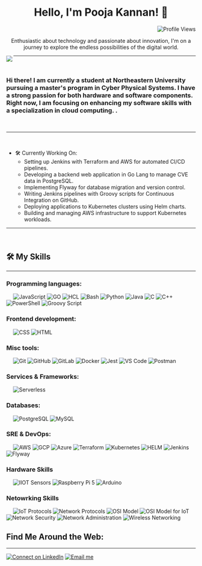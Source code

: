 <h1 align="center">Hello, I'm Pooja Kannan! 👋</h1>

<p align="right">
  <img src="https://komarev.com/ghpvc/?username=poojapk0605&label=Profile%20views&color=0e75b6&style=flat" alt="Profile Views">
</p>



<p align="center">Enthusiastic about technology and passionate about innovation, I'm on a journey to explore the endless possibilities of the digital world.</p>
<img src="https://raw.githubusercontent.com/poojapk0605/github_forked/main/iot.png" align="left">

-------------------
&emsp;
<h3 align="left"> Hi there! I am currently a student at Northeastern University pursuing a master's program in Cyber Physical Systems. I have a strong passion for both hardware and software components. Right now, I am focusing on enhancing my software skills with a specialization in cloud computing.
.</h3>
&emsp;

-------------------
&emsp;
- 🛠️ Currently Working On:
  - Setting up Jenkins with Terraform and AWS for automated CI/CD pipelines.
  - Developing a backend web application in Go Lang to manage CVE data in PostgreSQL.
  - Implementing Flyway for database migration and version control.
  - Writing Jenkins pipelines with Groovy scripts for Continuous Integration on GitHub.
  - Deploying applications to Kubernetes clusters using Helm charts.
  - Building and managing AWS infrastructure to support Kubernetes workloads.
&emsp;

-------------------

&emsp;

## 🛠️ My Skills
-------------------
### Programming languages:
&emsp;
![JavaScript](https://img.shields.io/badge/-JavaScript-000?&logo=JavaScript)
![GO](https://img.shields.io/badge/-GO-000?&logo=Go)
![HCL](https://img.shields.io/badge/-HCL-000?&logo=HCL)
![Bash](https://img.shields.io/badge/-Bash-000?&logo=GNU-Bash)
![Python](https://img.shields.io/badge/-Python-000?&logo=Python)
![Java](https://img.shields.io/badge/-Java-007396?logo=Java&logoColor=white)
![C](https://img.shields.io/badge/-C-A8B9CC?logo=C&logoColor=white)
![C++](https://img.shields.io/badge/-C++-00599C?logo=C%2B%2B&logoColor=white)
![PowerShell](https://img.shields.io/badge/-PowerShell-5391FE?logo=powershell&logoColor=white)
![Groovy Script](https://img.shields.io/badge/-Groovy%20Script-000?logo=apache-groovy&logoColor=white)

### Frontend development:
&emsp;
![CSS](https://img.shields.io/badge/-CSS-000?&logo=CSS3)
![HTML](https://img.shields.io/badge/-HTML-000?&logo=HTML5)

### Misc tools:
&emsp;
![Git](https://img.shields.io/badge/-Git-000?&logo=Git)
![GitHub](https://img.shields.io/badge/-GitHub-000?&logo=GitHub)
![GitLab](https://img.shields.io/badge/-GitLab-000?&logo=GitLab)
![Docker](https://img.shields.io/badge/-Docker-000?&logo=Docker)
![Jest](https://img.shields.io/badge/-Jest-000?&logo=Jest)
![VS Code](https://img.shields.io/badge/-VS%20Code-000?&logo=Visual-Studio-Code)
![Postman](https://img.shields.io/badge/-Postman-000?&logo=Postman)

### Services & Frameworks: 
&emsp;
![Serverless](https://img.shields.io/badge/-Serverless-000?&logo=Serverless)


### Databases:
&emsp;
![PostgreSQL](https://img.shields.io/badge/-PostgreSQL-000?&logo=PostgreSQL)
![MySQL](https://img.shields.io/badge/-MySQL-000?&logo=MySQL)

### SRE & DevOps:
&emsp;
![AWS](https://img.shields.io/badge/-AWS-000?&logo=Amazon-AWS)
![GCP](https://img.shields.io/badge/-GCP-4285F4?logo=google-cloud&logoColor=white)
![Azure](https://img.shields.io/badge/-Azure-000?&logo=Microsoft-Azure)
![Terraform](https://img.shields.io/badge/-Terraform-000?&logo=Terraform)
![Kubernetes](https://img.shields.io/badge/-Kubernetes-000?&logo=Kubernetes)
![HELM](https://img.shields.io/badge/-HELM-277A9F?logo=kubernetes&logoColor=white)
![Jenkins](https://img.shields.io/badge/-Jenkins-D24939?logo=jenkins&logoColor=white)
![Flyway](https://img.shields.io/badge/-Flyway-0769AD?logo=flyway&logoColor=white)


### Hardware Skills
&emsp;
![IIOT Sensors](https://img.shields.io/badge/-IIOT%20Sensors-00CED1?logo=internet-of-things&logoColor=white)
![Raspberry Pi 5](https://img.shields.io/badge/-Raspberry%20Pi%205-A22846?logo=raspberry-pi)
![Arduino](https://img.shields.io/badge/-Arduino-00979D?logo=arduino&logoColor=white)

### Netowrking Skills
&emsp;
![IoT Protocols](https://img.shields.io/badge/-IoT%20Protocols-00CED1?logo=internet-of-things&logoColor=white)
![Network Protocols](https://img.shields.io/badge/-Network%20Protocols-4682B4?logo=network-protocols&logoColor=white)
![OSI Model](https://img.shields.io/badge/-OSI%20Model-4682B4?logo=protocols&logoColor=white)
![OSI Model for IoT](https://img.shields.io/badge/-OSI%20Model%20for%20IoT-00CED1?logo=internet-of-things&logoColor=white)
![Network Security](https://img.shields.io/badge/-Network%20Security-FF4500?logo=security&logoColor=white)
![Network Administration](https://img.shields.io/badge/-Network%20Administration-32CD32?logo=administration&logoColor=white)
![Wireless Networking](https://img.shields.io/badge/-Wireless%20Networking-FFD700?logo=wireless&logoColor=white)
&emsp;

## Find Me Around the Web:
-------------------
[![Connect on LinkedIn](https://img.shields.io/badge/LinkedIn-0e76a8?style=for-the-badge&logo=linkedin&logoColor=white)](https://www.linkedin.com/in/poojakannanpk/)
[![Email me](https://img.shields.io/badge/Email-ff9800?style=for-the-badge&logo=gmail&logoColor=white)](mailto:poojahusky@gmail.com)




  
